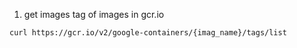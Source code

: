 1. get images tag of images in gcr.io
```
curl https://gcr.io/v2/google-containers/{imag_name}/tags/list
```
